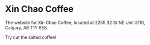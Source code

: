 # Xin Chao Coffee

The website for Xin Chao Coffee, located at 2255 32 St NE Unit 3110, Calgary, AB T1Y 6E8.

Try out the salted coffee!

